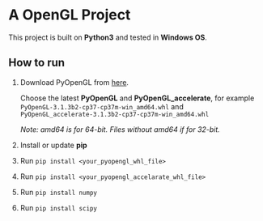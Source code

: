 # A OpenGL Project

This project is built on **Python3** and tested in **Windows OS**.

## How to run
1. Download PyOpenGL from [here](https://www.lfd.uci.edu/~gohlke/pythonlibs/).
   
   Choose the latest **PyOpenGL** and **PyOpenGL_accelerate**, for example `PyOpenGL‑3.1.3b2‑cp37‑cp37m‑win_amd64.whl` and `PyOpenGL_accelerate‑3.1.3b2‑cp37‑cp37m‑win_amd64.whl`

    *Note: amd64 is for 64-bit. Files without amd64 if for 32-bit.*

2. Install or update **pip**
3. Run `pip install <your_pyopengl_whl_file>`
4. Run `pip install <your_pyopengl_accelarate_whl_file>`
5. Run `pip install numpy`
6. Run `pip install scipy`
